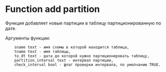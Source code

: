 # Function add partition

Функция добавляет новые партиции  в таблицу партиционированную по дате.

Аргументы функции:

        sname text - имя схемы в которой находится таблица,
        tname text - имя таблицы,
        to_dt text - дата до которой нужно партиционировать таблицу,
        partition_interval text - интервал партиции,
        check_interval bool - флаг проверки интервала, по умолчанию TRUE.
   
